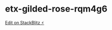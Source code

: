 # etx-gilded-rose-rqm4g6

[Edit on StackBlitz ⚡️](https://stackblitz.com/edit/etx-gilded-rose-rqm4g6)